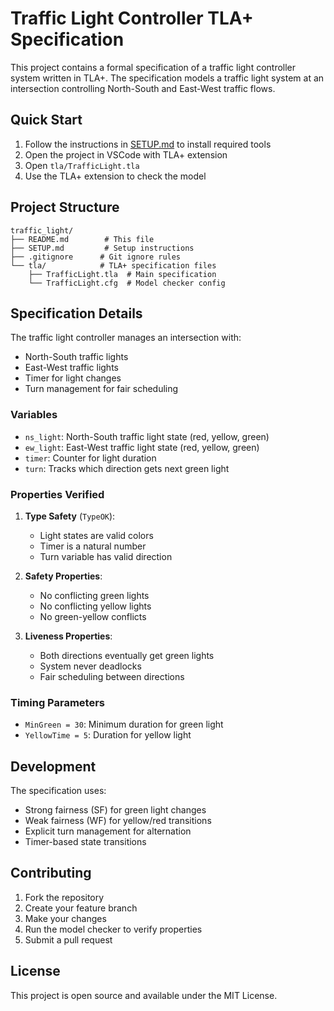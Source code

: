 # Traffic Light Controller TLA+ Specification

This project contains a formal specification of a traffic light controller system written in TLA+. The specification models a traffic light system at an intersection controlling North-South and East-West traffic flows.

## Quick Start

1. Follow the instructions in [SETUP.md](SETUP.md) to install required tools
2. Open the project in VSCode with TLA+ extension
3. Open `tla/TrafficLight.tla`
4. Use the TLA+ extension to check the model

## Project Structure

```
traffic_light/
├── README.md        # This file
├── SETUP.md         # Setup instructions
├── .gitignore      # Git ignore rules
└── tla/            # TLA+ specification files
    ├── TrafficLight.tla  # Main specification
    └── TrafficLight.cfg  # Model checker config
```

## Specification Details

The traffic light controller manages an intersection with:
- North-South traffic lights
- East-West traffic lights
- Timer for light changes
- Turn management for fair scheduling

### Variables
- `ns_light`: North-South traffic light state (red, yellow, green)
- `ew_light`: East-West traffic light state (red, yellow, green)
- `timer`: Counter for light duration
- `turn`: Tracks which direction gets next green light

### Properties Verified

1. **Type Safety** (`TypeOK`):
   - Light states are valid colors
   - Timer is a natural number
   - Turn variable has valid direction

2. **Safety Properties**:
   - No conflicting green lights
   - No conflicting yellow lights
   - No green-yellow conflicts

3. **Liveness Properties**:
   - Both directions eventually get green lights
   - System never deadlocks
   - Fair scheduling between directions

### Timing Parameters
- `MinGreen = 30`: Minimum duration for green light
- `YellowTime = 5`: Duration for yellow light

## Development

The specification uses:
- Strong fairness (SF) for green light changes
- Weak fairness (WF) for yellow/red transitions
- Explicit turn management for alternation
- Timer-based state transitions

## Contributing

1. Fork the repository
2. Create your feature branch
3. Make your changes
4. Run the model checker to verify properties
5. Submit a pull request

## License

This project is open source and available under the MIT License.

